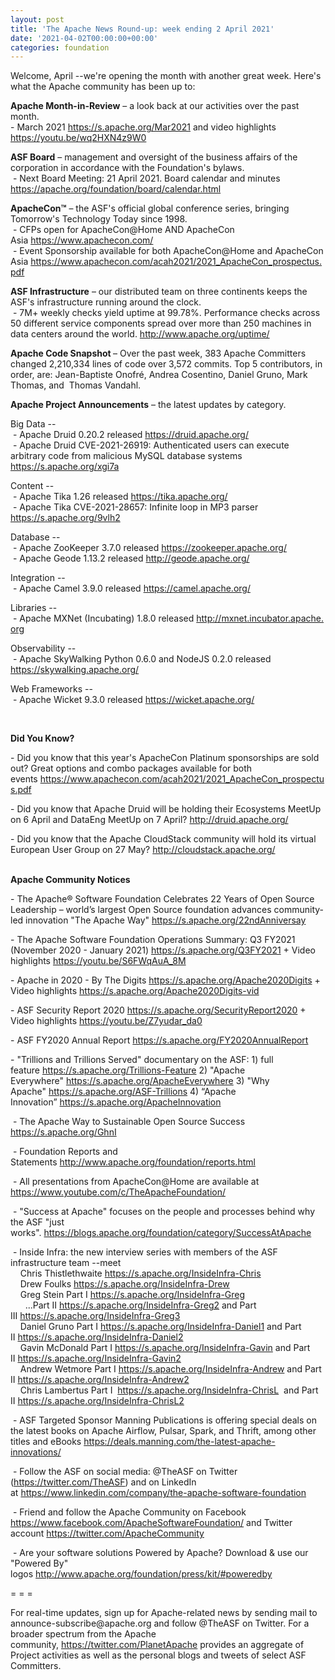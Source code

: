 ```yaml
---
layout: post
title: 'The Apache News Round-up: week ending 2 April 2021'
date: '2021-04-02T00:00:00+00:00'
categories: foundation
---
```

<p></p><p></p><p>Welcome, April --we're opening the month with another great week. Here's what the Apache community has been up to:</p><p><span style="font-weight: 700;">Apache Month-in-Review</span>&nbsp;– a look back at our activities over the past month.<b>&nbsp;<br></b>- March 2021 <a href="https://s.apache.org/Mar2021" target="_blank">https://s.apache.org/Mar2021</a> and video highlights <a href="https://youtu.be/wq2HXN4z9W0" target="_blank">https://youtu.be/wq2HXN4z9W0</a></p><p><span style="font-weight: 700;">ASF Board</span>&nbsp;– management and oversight of the business affairs of the corporation in accordance with the Foundation's bylaws. <br>&nbsp;- Next Board Meeting: 21 April 2021. Board calendar and minutes <a href="https://apache.org/foundation/board/calendar.html" target="_blank">https://apache.org/foundation/board/calendar.html</a><br></p><p><b>ApacheCon™</b> – the ASF's official global conference series, bringing Tomorrow's Technology Today since 1998.<br>&nbsp;- CFPs open for ApacheCon@Home AND ApacheCon Asia&nbsp;<a href="https://www.apachecon.com/" target="_blank">https://www.apachecon.com/</a>&nbsp;<br>&nbsp;- Event Sponsorship available for both ApacheCon@Home and ApacheCon Asia&nbsp;<a href="https://www.apachecon.com/acah2021/2021_ApacheCon_prospectus.pdf" target="_blank">https://www.apachecon.com/acah2021/2021_ApacheCon_prospectus.pdf</a></p><p><span style="font-weight: 700;">ASF Infrastructure</span>&nbsp;– our distributed team on three continents keeps the ASF's infrastructure running around the clock.<br>&nbsp;- 7M+ weekly checks yield uptime at 99.78%. Performance checks across 50 different service components spread over more than 250 machines in data centers around the world.&nbsp;<a href="http://www.apache.org/uptime/" target="_blank">http://www.apache.org/uptime/</a><br></p><p><span style="font-weight: 700;">Apache Code Snapshot&nbsp;</span>– Over the past week, 383 Apache Committers changed 2,210,334 lines of 
code over 3,572 commits.&nbsp;Top 5 contributors, in order, are: Jean-Baptiste Onofré, Andrea Cosentino, Daniel Gruno, Mark Thomas, and&nbsp; Thomas Vandahl.&nbsp; &nbsp; &nbsp; &nbsp; <br></p><p><span style="font-weight: 700;">Apache Project Announcements</span>&nbsp;– the latest updates by category.</p>Big Data --<br>&nbsp;- Apache <span class="il">Druid</span> 0.20.2 released <a href="https://druid.apache.org/" rel="noreferrer" target="_blank" data-saferedirecturl="https://www.google.com/url?q=https://druid.apache.org/&amp;source=gmail&amp;ust=1617446840347000&amp;usg=AFQjCNEt4bpG6pALwDquDI5sdmU4GOdCRw">https://<span class="il">druid</span>.apache.org/</a><br>
&nbsp;- Apache <span class="il">Druid</span> CVE-2021-26919: Authenticated users can execute arbitrary code from malicious MySQL database systems <a href="https://s.apache.org/xgi7a" target="_blank">https://s.apache.org/xgi7a</a><p></p><p>Content --<br>&nbsp;- Apache <span class="il">Tika</span> 1.26 released <a href="https://tika.apache.org/" rel="noreferrer" target="_blank" data-saferedirecturl="https://www.google.com/url?q=https://tika.apache.org/&amp;source=gmail&amp;ust=1617446765569000&amp;usg=AFQjCNGWUBOY1WQdehbCaezSVSc6PVDUfA">https://<span class="il">tika</span>.apache.org/</a><br>&nbsp;- Apache <span class="il">Tika </span>CVE-2021-28657: Infinite loop in MP3 parser <a href="https://s.apache.org/9vlh2">https://s.apache.org/9vlh2</a><br></p><p>Database --<br>
&nbsp;- Apache <span class="il">ZooKeeper</span> 3.7.0 released <a href="https://zookeeper.apache.org/" rel="noreferrer" target="_blank" data-saferedirecturl="https://www.google.com/url?q=https://zookeeper.apache.org/&amp;source=gmail&amp;ust=1617446726336000&amp;usg=AFQjCNHHCy7nkHLBRtR6bF3kMFZdBBcc8Q">https://<span class="il">zookeeper</span>.apache.org/</a><br>&nbsp;- Apache <span class="il">Geode</span> 1.13.2 released <a href="http://geode.apache.org/" rel="noreferrer" target="_blank" data-saferedirecturl="https://www.google.com/url?q=http://geode.apache.org/&amp;source=gmail&amp;ust=1617447740130000&amp;usg=AFQjCNEjm2MDPf57RXIeTfUC8B2-qqIaOQ">http://<span class="il">geode</span>.apache.org/</a></p>Integration --<br>&nbsp;- Apache <span class="il">Camel</span> 3.9.0 released <a href="https://camel.apache.org/" rel="noreferrer" target="_blank" data-saferedirecturl="https://www.google.com/url?q=https://camel.apache.org/&amp;source=gmail&amp;ust=1617446764592000&amp;usg=AFQjCNE2IJ3dnSzoPmlkwNlVRoACJoqHXA">https://<span class="il">camel</span>.apache.org/</a><p></p><p>Libraries --<br>&nbsp;- Apache <span class="il">MXNet</span> (Incubating) 1.8.0 released <a href="http://mxnet.incubator.apache.org" rel="noreferrer" target="_blank" data-saferedirecturl="https://www.google.com/url?q=http://mxnet.incubator.apache.org&amp;source=gmail&amp;ust=1617447791615000&amp;usg=AFQjCNFB8uCoz1C50YE_T8bFn_VfB6KmKw">http://<span class="il">mxnet</span>.incubator.apache.<wbr>org</a></p><p>Observability --<br>&nbsp;- Apache <span class="il">SkyWalking</span> Python 0.6.0 and NodeJS 0.2.0 released <a href="https://skywalking.apache.org/" rel="noreferrer" target="_blank" data-saferedirecturl="https://www.google.com/url?q=https://skywalking.apache.org/&amp;source=gmail&amp;ust=1617447739452000&amp;usg=AFQjCNGZTx4JwQGOWLxW-xlgIi5kknKYRQ">https://<span class="il">skywalking</span>.apache.org/</a></p><p></p><p>Web Frameworks --<br>
&nbsp;- Apache <span class="il">Wicket</span> 9.3.0 released <a href="https://wicket.apache.org/" rel="noreferrer" target="_blank" data-saferedirecturl="https://www.google.com/url?q=https://wicket.apache.org/&amp;source=gmail&amp;ust=1617447705210000&amp;usg=AFQjCNH6zIwFJIINA3xh737oEfMHxp30lg">https://<span class="il">wicket</span>.apache.org/</a></p><p></p><p><br> </p><p></p><p></p><p></p><span style="font-weight: 700;">Did You Know?</span><p></p><p>- Did you know that this year's ApacheCon Platinum sponsorships are sold out? Great options and combo packages available for both events&nbsp;<a href="https://www.apachecon.com/acah2021/2021_ApacheCon_prospectus.pdf" target="_blank">https://www.apachecon.com/acah2021/2021_ApacheCon_prospectus.pdf</a><br></p><p>- Did you know that Apache Druid will be holding their Ecosystems MeetUp on 6 April and DataEng MeetUp on 7 April?&nbsp;<a href="http://druid.apache.org/" target="_blank">http://druid.apache.org/</a>&nbsp;<br></p><p>- Did you know that the Apache CloudStack community will hold its virtual European User Group on 27 May? <a href="http://cloudstack.apache.org/" target="_blank">http://cloudstack.apache.org/</a><a href="http://cloudstack.apache.org/" target="_blank"></a><br><br></p><p><span style="font-weight: 700;">Apache Community Notices</span></p><p>- The <span class="il">Apache</span>® Software Foundation Celebrates 22 Years of Open Source Leadership – world’<span class="il">s</span> largest Open Source foundation advances community-led innovation "The<span class="il"> Apache</span> Way" <a href="https://s.apache.org/22ndAnniversay" target="_blank">https://s.apache.org/22ndAnniversay</a></p><p>- The <span class="il">Apache</span> Software Foundation Operations Summary: Q3 FY2021 (November 2020 - January 2021) <a href="https://s.apache.org/Q3FY2021" target="_blank">https://s.apache.org/Q3FY2021</a> + Video highlights <a href="https://youtu.be/S6FWqAuA_8M" target="_blank">https://youtu.be/S6FWqAuA_8M</a></p><p>- Apache in 2020 - By The Digits&nbsp;<font color="#337ab7"><a href="https://s.apache.org/Apache2020Digits" target="_blank">https://s.apache.org/Apache2020Digits</a>&nbsp;</font>+ Video highlights&nbsp;<a href="https://s.apache.org/Apache2020Digits-vid" target="_blank">https://s.apache.org/Apache2020Digits-vid</a></p><p>- ASF Security Report 2020 <a href="https://s.apache.org/SecurityReport2020" target="_blank">https://s.apache.org/SecurityReport2020</a> + Video highlights <a href="https://youtu.be/Z7yudar_da0" rel="noreferrer" target="_blank" data-saferedirecturl="https://www.google.com/url?q=https://youtu.be/Z7yudar_da0&amp;source=gmail&amp;ust=1614320952600000&amp;usg=AFQjCNGAfKh6FsJX7CJ5hQqcOInb2wpTdg">https://youtu.be/Z7yudar_da0</a></p><p>- ASF FY2020 Annual Report <a href="https://s.apache.org/FY2020AnnualReport" target="_blank">https://s.apache.org/FY2020AnnualReport</a> <br></p><p>- "Trillions and Trillions Served" documentary on the ASF: 1) full feature&nbsp;<a href="https://s.apache.org/Trillions-Feature" target="_blank">https://s.apache.org/Trillions-Feature</a>&nbsp;2) "Apache Everywhere"&nbsp;<a href="https://s.apache.org/ApacheEverywhere" target="_blank">https://s.apache.org/ApacheEverywhere</a>&nbsp;3) "Why Apache"&nbsp;<a href="https://s.apache.org/ASF-Trillions" target="_blank">https://s.apache.org/ASF-Trillions</a>&nbsp;4)&nbsp;“Apache Innovation”&nbsp;<a href="https://s.apache.org/ApacheInnovation" target="_blank">https://s.apache.org/ApacheInnovation</a>&nbsp;</p><p>&nbsp;- The Apache Way to Sustainable Open Source Success <a href="https://s.apache.org/GhnI" target="_blank">https://s.apache.org/GhnI</a><br></p><p>&nbsp;- Foundation Reports and Statements&nbsp;<a href="http://www.apache.org/foundation/reports.html" target="_blank">http://www.apache.org/foundation/reports.html</a><br></p><p>&nbsp;- All presentations from ApacheCon@Home are available at <a href="https://www.youtube.com/c/TheApacheFoundation/" target="_blank">https://www.youtube.com/c/TheApacheFoundation/</a>&nbsp;</p><p>&nbsp;- "Success at Apache" focuses on the people and processes behind why the ASF "just works".&nbsp;<a href="https://blogs.apache.org/foundation/category/SuccessAtApache" target="_blank">https://blogs.apache.org/foundation/category/SuccessAtApache</a><br></p><div><p>&nbsp;- Inside Infra: the new interview series with members of the ASF infrastructure team --meet&nbsp;<br>&nbsp; &nbsp; Chris Thistlethwaite&nbsp;<a href="https://s.apache.org/InsideInfra-Chris" target="_blank">https://s.apache.org/InsideInfra-Chris</a><br>&nbsp; &nbsp; Drew Foulks&nbsp;<a href="https://s.apache.org/InsideInfra-Drew" rel="noreferrer" target="_blank" data-saferedirecturl="https://www.google.com/url?q=https://s.apache.org/InsideInfra-Drew&amp;source=gmail&amp;ust=1588339104628000&amp;usg=AFQjCNF9dVEn48pV7o9HBG14sP9uprU8Xw">https://s.apache.org/InsideInf<wbr>ra-Drew</a><br>&nbsp; &nbsp; Greg Stein Part I&nbsp;<a href="https://s.apache.org/InsideInfra-Greg" target="_blank">https://s.apache.org/InsideInfra-Greg</a><br>&nbsp; &nbsp; &nbsp; ...Part II&nbsp;<a href="https://s.apache.org/InsideInfra-Greg2" target="_blank">https://s.apache.org/InsideInfra-Greg2</a>&nbsp;and Part III&nbsp;<a href="https://s.apache.org/InsideInfra-Greg3" target="_blank">https://s.apache.org/InsideInfra-Greg3</a><br>&nbsp; &nbsp; Daniel Gruno Part I&nbsp;<a href="https://s.apache.org/InsideInfra-Daniel1" target="_blank">https://s.apache.org/InsideInfra-Daniel1</a>&nbsp;and Part II&nbsp;<a href="https://s.apache.org/InsideInfra-Daniel2" target="_blank">https://s.apache.org/InsideInfra-Daniel2</a><br>&nbsp;&nbsp;&nbsp; Gavin McDonald Part I&nbsp;<a href="https://s.apache.org/InsideInfra-Gavin" target="_blank">https://s.apache.org/InsideInfra-Gavin</a>&nbsp;and Part II&nbsp;<a href="https://s.apache.org/InsideInfra-Gavin2" target="_blank">https://s.apache.org/InsideInfra-Gavin2</a><br>&nbsp;&nbsp;&nbsp; Andrew Wetmore Part I&nbsp;<a href="https://s.apache.org/InsideInfra-Andrew" target="_blank">https://s.apache.org/InsideInfra-Andrew</a>&nbsp;and Part II&nbsp;<a href="https://s.apache.org/InsideInfra-Andrew2" target="_blank">https://s.apache.org/InsideInfra-Andrew2</a><br>&nbsp; &nbsp; Chris Lambertus Part I&nbsp; <a href="https://s.apache.org/InsideInfra-ChrisL" target="_blank">https://s.apache.org/InsideInfra-ChrisL</a>&nbsp; and Part II&nbsp;<a href="https://s.apache.org/InsideInfra-ChrisL2" target="_blank">https://s.apache.org/InsideInfra-ChrisL2</a></p></div><div><p>&nbsp;- ASF Targeted Sponsor Manning Publications is offering special deals on the latest books on Apache Airflow, Pulsar, Spark, and Thrift, among other titles and eBooks&nbsp;<a href="https://deals.manning.com/the-latest-apache-innovations/" target="_blank">https://deals.manning.com/the-latest-apache-innovations/</a></p><p>&nbsp;- Follow the ASF on social media: @TheASF on Twitter (<a href="https://twitter.com/TheASF">https://twitter.com/TheASF</a>) and on LinkedIn at&nbsp;<a href="https://www.linkedin.com/company/the-apache-software-foundation">https://www.linkedin.com/company/the-apache-software-foundation</a></p><p>&nbsp;- Friend and follow the Apache Community on Facebook <a href="https://www.facebook.com/ApacheSoftwareFoundation/">https://www.facebook.com/ApacheSoftwareFoundation/</a>&nbsp;and Twitter account&nbsp;<a href="https://twitter.com/ApacheCommunity">https://twitter.com/ApacheCommunity</a></p></div><div>&nbsp;- Are your software solutions Powered by Apache? Download &amp; use our "Powered By" logos&nbsp;<a href="http://www.apache.org/foundation/press/kit/#poweredby" target="_blank">http://www.apache.org/foundation/press/kit/#poweredby</a><br></div><p><span class="LrzXr"></span><span class="LrzXr"></span></p><div><p>= = =</p><p>For real-time updates, sign up for Apache-related news by sending mail to announce-subscribe@apache.org and follow @TheASF on Twitter. For a broader spectrum from the Apache community,&nbsp;<a href="https://twitter.com/PlanetApache">https://twitter.com/PlanetApache</a>&nbsp;provides an aggregate of Project activities as well as the personal blogs and tweets of select ASF Committers.</p></div><p></p><p></p><p></p><p></p><p></p>
